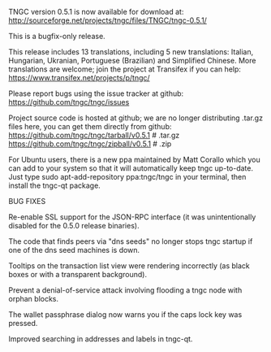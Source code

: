 TNGC version 0.5.1 is now available for download at:
http://sourceforge.net/projects/tngc/files/TNGC/tngc-0.5.1/

This is a bugfix-only release.

This release includes 13 translations, including 5 new translations:
Italian, Hungarian, Ukranian, Portuguese (Brazilian) and Simplified Chinese.
More translations are welcome; join the project at Transifex if you can help:
https://www.transifex.net/projects/p/tngc/

Please report bugs using the issue tracker at github:
https://github.com/tngc/tngc/issues

Project source code is hosted at github; we are no longer
distributing .tar.gz files here, you can get them
directly from github:
https://github.com/tngc/tngc/tarball/v0.5.1  # .tar.gz
https://github.com/tngc/tngc/zipball/v0.5.1  # .zip

For Ubuntu users, there is a new ppa maintained by Matt Corallo which
you can add to your system so that it will automatically keep
tngc up-to-date.  Just type
sudo apt-add-repository ppa:tngc/tngc
in your terminal, then install the tngc-qt package.


BUG FIXES

Re-enable SSL support for the JSON-RPC interface (it was unintentionally
disabled for the 0.5.0 release binaries).

The code that finds peers via "dns seeds" no longer stops tngc startup
if one of the dns seed machines is down.

Tooltips on the transaction list view were rendering incorrectly (as black boxes
or with a transparent background).

Prevent a denial-of-service attack involving flooding a tngc node with
orphan blocks.

The wallet passphrase dialog now warns you if the caps lock key was pressed.

Improved searching in addresses and labels in tngc-qt.
